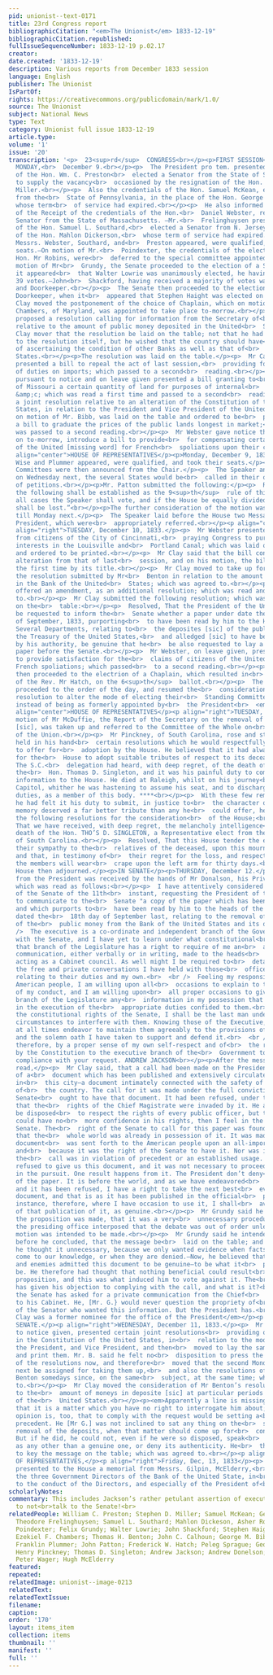 ```yaml
---
pid: unionist--text-0171
title: 23rd Congress report
bibliographicCitation: "<em>The Unionist</em> 1833-12-19"
bibliographicCitation.republished: 
fullIssueSequenceNumber: 1833-12-19 p.02.17
creator: 
date.created: '1833-12-19'
description: Various reports from December 1833 session
language: English
publisher: The Unionist
IsPartOf: 
rights: https://creativecommons.org/publicdomain/mark/1.0/
source: The Unionist
subject: National News
type: Text
category: Unionist full issue 1833-12-19
article.type: 
volume: '1'
issue: '20'
transcription: '<p>  23<sup>rd</sup>  CONGRESS<br></p><p>FIRST SESSION</p><p>IN SENATE</p><p>  &nbsp;&nbsp;&nbsp;&nbsp;&nbsp;&nbsp;&nbsp;&nbsp;&nbsp;&nbsp;&nbsp;
  MONDAY,<br>  December 9.<br></p><p>  The President pro tem. presented the credentials
  of the Hon. Wm. C. Preston<br>  elected a Senator from the State of S. Carolina,
  to supply the vacancy<br>  occasioned by the resignation of the Hon. Stephen D.
  Miller.<br></p><p>  Also the credentials of the Hon. Samuel McKean, elected a Senator
  from the<br>  State of Pennsylvania, in the place of the Hon. George M. Dallas,
  whose term<br>  of service had expired.<br></p><p>  He also informed the Senate
  of the Receipt of the credentials of the Hon.<br>  Daniel Webster, re-elected a
  Senator from the State of Massachusetts. —Mr.<br>  Frelinghuysen presented the credentials
  of the Hon. Samuel L. Southard,<br>  elected a Senator from N. Jersey; in the place
  of the Hon. Mahlon Dickerson,<br>  whose term of service had expired.—Whereupon
  Messrs. Webster, Southard, and<br>  Preston appeared, were qualified, and took their
  seats.—On motion of Mr.<br>  Poindexter, the credentials of the election of the
  Hon. Mr Robins, were<br>  deferred to the special committee appointed on that subject.—On
  motion of Mr<br>  Grundy, the Senate proceeded to the election of a Secretary, when
  it appeared<br>  that Walter Lowrie was unanimously elected, he having received
  39 votes.—John<br>  Shackford, having received a majority of votes was duly elected<br>  Seargent-at-Arms
  and Doorkeeper.<br></p><p>  The Senate then proceeded to the election of an Assistant
  Doorkeeper, when it<br>  appeared that Stephen Haight was elected on the 6<sup>th</sup>  ballot.<br></p><p>  Mr.
  Clay moved the postponement of the choice of Chaplain, which on motion of<br>  Mr
  Chambers, of Maryland, was appointed to take place to-morrow.<br></p><p>  Mr. Benton
  proposed a resolution calling for information from the Secretary of<br>  the Treasury
  relative to the amount of public money deposited in the United<br>  States Bank.<br></p><p>  Mr.
  Clay mover that the resolution be laid on the table; not that he had any<br>  objection
  to the resolution itself, but he wished that the country should have<br>  an opportunity
  of ascertaining the condition of other Banks as well as that of<br>  the United
  States.<br></p><p>The resolution was laid on the table.</p><p>  Mr Calhoun, on leave,
  presented a bill to repeal the act of last session,<br>  providing for the collection
  of duties on imports; which passed to a second<br>  reading.<br></p><p>  Mr. Benton,
  pursuant to notice and on leave given presented a bill granting to<br>  the State
  of Missouri a certain quantity of land for purposes of internal<br>  improvement,
  &amp;c; which was read a first time and passed to a second<br>  reading.<br></p><p>  Also,
  a joint resolution relative to an alteration of the Constitution of the<br>  United
  States, in relation to the President and Vice President of the United<br>  States—which,
  on motion of Mr. Bibb, was laid on the table and ordered to be<br>  printed.<br></p><p>  Also,
  a bill to graduate the prices of the public lands longest in market;<br>  which
  was passed to a second reading.<br></p><p>  Mr Webster gave notice that he would
  on to-morrow, introduce a bill to provide<br>  for compensating certain citizens
  of the United [missing word] for French<br>  spoliations upon their commerce.<br></p><p
  align="center">HOUSE OF REPRESENTATIVES</p><p>Monday, December 9, 1833.</p><p>Messrs.
  Wise and Plummer appeared, were qualified, and took their seats.</p><p>Several Standing
  Committees were then announced from the Chair.</p><p>  The Speaker announced that
  on Wednesday next, the several States would be<br>  called in their order for presentation
  of petitions.<br></p><p>Mr. Patton submitted the following:</p><p>  Resolved—That
  the following shall be established as the 9<sup>th</sup>  rule of this House:<br></p><p>  “In
  all cases the Speaker shall vote, and if the House be equally divided, the<br>  question
  shall be lost.”<br></p><p>The further consideration of the motion was postponed
  till Monday next.</p><p>  The Speaker laid before the House two Messages from the
  President, which were<br>  appropriately referred.<br></p><p align="center">IN SENATE</p><p
  align="right">TUESDAY, December 10, 1833.</p><p>  Mr Webster presented a petition
  from citizens of the City of Cincinnati,<br>  praying Congress to purchase all private
  interests in the Louisville and<br>  Portland Canal; which was laid on the table
  and ordered to be printed.<br></p><p>  Mr Clay said that the bill contained no material
  alteration from that of last<br>  session, and on his motion, the bill was read
  the first time by its title.<br></p><p>  Mr Clay moved to take up for consideration
  the resolution submitted by Mr<br>  Benton in relation to the amount of moneys deposited
  in the Bank of the United<br>  States; which was agreed to.<br></p><p>  Mr Clay
  offered an amendment, as an additional resolution; which was read and<br>  agreed
  to.<br></p><p>  Mr Clay submitted the following resolution; which was read and laid
  on the<br>  table:<br></p><p>  Resolved, That the President of the United States
  be requested to inform the<br>  Senate whether a paper under date the ______day
  of September, 1833, purporting<br>  to have been read by him to the Heads of the
  Several Departments, relating to<br>  the deposites [sic] of the public money in
  the Treasury of the United States,<br>  and alledged [sic] to have been published
  by his authority, be genuine that he<br>  be also requested to lay a copy of said
  paper before the Senate.<br></p><p>  Mr Webster, on leave given, presented a bill
  to provide satisfaction for the<br>  claims of citizens of the United States for
  French spoliations; which passed<br>  to a second reading.<br></p><p>  The Senate
  then proceeded to the electrion of a Chaplain, which resulted in<br>  the choice
  of the Rev. Mr Hatch, on the 6<sup>th</sup>  ballot.<br></p><p>  The Senate then
  proceeded to the order of the day, and resumed the<br>  consideration of Mr Sprague’s
  resolution to alter the mode of electing their<br>  Standing Committees by the Senate,
  instead of being as formerly appointed by<br>  the President<br>  <em>pro tem.</em></p><p
  align="center">HOUSE OF REPRESENTATIVES</p><p align="right">TUESDAY, December 10.</p><p>  On
  motion of Mr McDuffie, the Report of the Secretary on the removal of the<br>  deposites
  [sic], was taken up and referred to the Committee of the Whole on<br>  the state
  of the Union.<br></p><p>  Mr Pinckney, of South Carolina, rose and stated that he
  held in his hand<br>  certain resolutions which he would respectfully ask leave
  to offer for<br>  adoption by the House. He believed that it had always been customary
  for the<br>  House to adopt suitable tributes of respect to its deceased members.
  The S.C.<br>  delegation had heard, with deep regret, of the death of their colleague,
  the<br>  Hon. Thomas D. Singleton, and it was his painful duty to communicate that<br>  mournful
  information to the House. He died at Raleigh, whilst on his journey<br>  to the
  Capitol, whither he was hastening to assume his seat, and to discharge<br>  his
  duties, as a member of this body. ****<br></p><p>  With these few remarks, which
  he had felt it his duty to submit, in justice to<br>  the character of one whose
  memory deserved a far better tribute than any he<br>  could offer, he now proposed
  the following resolutions for the consideration<br>  of the House;<br></p><p>  Resolved,
  That we have received, with deep regret, the melancholy intelligence<br>  of the
  death of the Hon. THO’S D. SINGLETON, a Representative elect from the<br>  State
  of South Carolina.<br></p><p>  Resolved, That this House tender the expression of
  their sympathy to the<br>  relatives of the deceased, upon this mournful event;
  and that, in testimony of<br>  their regret for the loss, and respect for his memory,
  the members will wear<br>  crape upon the left arm for thirty days.<br></p><p>The
  House then adjourned.</p><p>IN SENATE</p><p>THURSDAY, December 12.</p><p>  A Message
  from the President was received by the hands of Mr Donalson, his Private Secretary,
  which was read as follows:<br></p><p>  I have attentively considered the resolution
  of the Senate of the 11th<br>  instant, requesting the President of the United States
  to communicate to the<br>  Senate "a copy of the paper which has been published,
  and which purports to<br>  have been read by him to the heads of the Executive Departments,
  dated the<br>  18th day of September last, relating to the removal of the deposits
  of the<br>  public money from the Bank of the United States and its offices."<br>  <br
  />  The executive is a co-ordinate and independent branch of the Government<br>  equally
  with the Senate, and I have yet to learn under what constitutional<br>  authority
  that branch of the Legislature has a right to require of me an<br>  account of any
  communication, either verbally or in writing, made to the heads<br>  of Departments
  acting as a Cabinet council. As well might I be required to<br>  detail to the Senate
  the free and private conversations I have held with those<br>  officers on any subject
  relating to their duties and my own.<br>  <br />  Feeling my responsibility to the
  American people, I am willing upon all<br>  occasions to explain to them the grounds
  of my conduct, and I am willing upon<br>  all proper occasions to give to either
  branch of the Legislature any<br>  information in my possession that can be useful
  in the execution of the<br>  appropriate duties confided to them.<br>  <br />  Knowing
  the constitutional rights of the Senate, I shall be the last man under<br>  any
  circumstances to interfere with them. Knowing those of the Executive, I<br>  shall
  at all times endeavor to maintain them agreeably to the provisions of<br>  the Constitution
  and the solemn oath I have taken to support and defend it.<br>  <br />  I am constrained,
  therefore, by a proper sense of my own self-respect and of<br>  the rights secured
  by the Constitution to the executive branch of the<br>  Government to decline a
  compliance with your request. ANDREW JACKSON<br></p><p>After the message had been
  read,</p><p>  Mr Clay said, that a call had been made on the President for a copy
  of a<br>  document which has been published and extensively circulated by the papers
  in<br>  this city—a document intimately connected with the safety of the treasure
  of<br>  the country. The call for it was made under the full conviction that the
  Senate<br>  ought to have that document. It had been refused, under the pretext
  that the<br>  rights of the Chief Magistrate were invaded by it. He always would
  be disposed<br>  to respect the rights of every public officer, but the President
  could have no<br>  more confidence in his rights, then I feel in the rights of the
  Senate. The<br>  right of the Senate to call for this paper was founded on the ground
  that the<br>  whole world was already in possession of it. It was made because the
  document<br>  was sent forth to the American people upon an all-important subject,
  and<br>  because it was the right of the Senate to have it. Nor was it made because
  the<br>  call was in violation of precedent or an established usage. But the President<br>  has
  refused to give us this document, and it was not necessary to proceed<br>  further
  in the pursuit. One result happens from it. The President don’t deny<br>  the genuineness
  of the paper. It is before the world, and as we have endeavored<br>  to get it,
  and it has been refused, I have a right to take the next best<br>  evidence of the
  document, and that is as it has been published in the official<br>  paper. In every
  instance, therefore, where I have occasion to use it, I shall<br>  avail myself
  of that publication of it, as genuine.<br></p><p>  Mr Grundy said he thought when
  the proposition was made, that it was a very<br>  unnecessary procedure.<br></p><p>  Here
  the presiding office interposed that the debate was out of order unless<br>  some
  motion was intended to be made.<br></p><p>  Mr Grundy said he intended to love,
  before he concluded, that the message be<br>  laid on the table; and then resumed—<br></p><p>  That
  he thought it unnecessary, because we only wanted evidence when facts had<br>  not
  come to our knowledge, or when they are denied.—Now, he believed that both<br>  friends
  and enemies admitted this document to be genuine—to be what it<br>  purported to
  be. He therefore had thought that nothing beneficial could result<br>  from this
  proposition, and this was what induced him to vote against it. The<br>  President
  has given his objection to complying with the call, and what is it?<br>  Why, that
  the Senate has asked for a private communication from the Chief<br>  Magistrate
  to his Cabinet. He, [Mr. G.} would never question the propriety of<br>  the motives
  of the Senator who wanted this information. But the President has.<br>  <em>Note:
  Clay was a former nominee for the office of the President</em></p><p align="center">IN
  SENATE.</p><p align="right">WEDNESDAY, December 11, 1833.</p><p>  Mr Bibb, pursuant
  to notice given, presented certain joint resolutions<br>  providing or an alteration
  in the Constitution of the United States, in<br>  relation to the mode of electing
  the President, and Vice President, and then<br>  moved to lay the same on the table
  and print them. Mr. B. said he felt no<br>  disposition to press the consideration
  of the resolutions now, and therefore<br>  moved that the second Monday in January
  next be assigned for taking them up,<br>  and also the resolutions offered by Mr.
  Benton somedays since, on the same<br>  subject, at the same time; which was agreed
  to.<br></p><p>  Mr Clay moved the consideration of Mr Benton’s resolution, relative
  to the<br>  amount of moneys in deposite [sic] at particular periods in the Bank
  of the<br>  United States.<br></p><p><em>Apparently a line is missing here</em></p><p>  Said
  that it is a matter which you have no right to interrogate him about;<br>  and his
  opinion is, too, that to comply with the request would be setting a<br>  dangerous
  precedent. He [Mr G.] was not inclined to sat any thing on the<br>  subject of the
  removal of the deposits, when that matter should come up for<br>  consideration.
  But if he did, he could not, even if he were so disposed, speak<br>  of that paper
  as any other than a genuine one, or deny its authenticity. He<br>  therefore moved
  to key the message on the table; which was agreed to.<br></p><p align="center">HOUSE
  OF REPRESENTATIVES,</p><p align="right">Friday, Dec, 13, 1833</p><p>  The Speaker
  presented to the House a memorial from Messrs. Gilpin, McElderry,<br>  and Wager,
  the three Government Directors of the Bank of the United State, in<br>  relation
  to the conduct of the Directors, and especially of the President of<br>  that institution.<br></p>'
scholarlyNotes: 
commentary: This includes Jackson’s rather petulant assertion of executive privilege
  to not<br>talk to the Senate!<br>
relatedPeople: William C. Preston; Stephen D. Miller; Samuel McKean; George M. Dallas;
  Theodore Frelinghuysen; Samuel L. Southard; Mahlon Dickeson, Asher Robbins; George
  Poindexter; Felix Grundy; Walter Lowrie; John Shackford; Stephen Haight; Henry Clay;
  Ezekiel F. Chambers; Thomas H. Benton; John C. Calhoun; George M. Bibb; Henry Wise;
  Franklin Plummer; John Patton; Frederick W. Hatch; Peleg Sprague; George McDuffie;
  Henry Pinckney; Thomas D. Singleton; Andrew Jackson; Andrew Donelson; Henry Gilpin;
  Peter Wager; Hugh McElderry
featured: 
repeated: 
relatedImage: unionist--image-0213
relatedText: 
relatedTextIssue: 
filename: 
caption: 
order: '170'
layout: items_item
collection: items
thumbnail: ''
manifest: ''
full: ''
---
```

